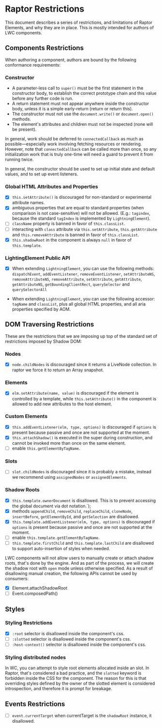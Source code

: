  # Raptor Restrictions

This document describes a series of restrictions, and limitations of Raptor Elements, and why they are in place. This is mostly intended for authors of LWC components.

## Components Restrictions

When authoring a component, authors are bound by the following conformance requirements:

### Constructor

* A parameter-less call to `super()` must be the first statement in the constructor body, to establish the correct prototype chain and this value before any further code is run.
* A return statement must not appear anywhere inside the constructor body, unless it is a simple early-return (return or return this).
* The constructor must not use the `document.write()` or `document.open()` methods.
* The element's attributes and children must not be inspected (none will be present).

In general, work should be deferred to `connectedCallback` as much as possible—especially work involving fetching resources or rendering. However, note that `connectedCallback` can be called more than once, so any initialization work that is truly one-time will need a guard to prevent it from running twice.

In general, the constructor should be used to set up initial state and default values, and to set up event listeners.

### Global HTML Attributes and Properties

* [x] `this.setAttribute()` is discouraged for non-standard or experimental attribute names.
* [x] ambiguous properties that are equal to standard properties (when comparison is not case-sensitive) will not be allowed. (E.g.: `tagindex`, because the standard `tagIndex` is implemented by `LightningElement`).
* [ ] `className` property is banned in favor of `this.classList`.
* [ ] interacting with `class` attribute via `this.setAttribute`, `this.getAttribute` and `this.removeAttribute` is banned in favor of `this.classList`.
* [x] `this.shadowRoot` in the component is always `null` in favor of `this.template`.

### LightingElement Public API

* [x] When extending `LightningElement`, you can use the following methods: `dispatchEvent`, `addEventListener`, `removeEventListener`, `setAttributeNS`, `removeAttributeNS`, `removeAttribute`, `setAttribute`, `getAttribute`, `getAttributeNS`, `getBoundingClientRect`, `querySelector` and `querySelectorAll`
* When extending `LightningElement`, you can use the following accessor: `tagName` and `classList`, plus all global HTML properties, and all aria properties specified by AOM.

## DOM Traversing Restrictions

These are the restrictions that we are imposing up top of the standard set of restrictions imposed by Shadow DOM:

### Nodes

* [x] `node.childNodes` is discouraged since it returns a LiveNode collection. In raptor we force it to return an Array snapshot.

### Elements

* [x] `elm.setAttribute(name, value)` is discouraged if the element is controlled by a template, while `this.setAttribute()` in the component is allowed to add new attributes to the host element.

### Custom Elements

* [x] `this.addEventListener(elm, type, options)` is discouraged if `options` is present because passive and once are not supported at the moment.
* [x] `this.attachShadow()` is executed in the super during construction, and cannot be invoked more than once on the same element.
* [ ] enable `this.getElementByTagName`.

### Slots

* [ ] `slot.childNodes` is discouraged since it is probably a mistake, instead we recommend using `assignedNodes` or `assignedElements`.

### Shadow Roots

* [x] `this.template.ownerDocument` is disallowed. This is to prevent accessing the global document via dot notation.`);
* [x] methods `appendChild`, `removeChild`, `replaceChild`, `cloneNode`, `insertBefore`, `getElementById`, and `getSelection` are disallowed.
* [x] `this.template.addEventListener(elm, type, options)` is discouraged if `options` is present because passive and once are not supported at the moment.
* [ ] enable `this.template.getElementByTagName`.
* [ ] `this.template.firstChild` and `this.template.lastChild` are disallowed to support auto-insertion of styles when needed.

LWC components will not allow users to manually create or attach shadow roots, that's done by the engine. And as part of the process, we will create the shadow root with `open` mode unless otherwise specified. As a result of disallowing manual creation, the following APIs cannot be used by consumers:

 * [x] Element.attachShadowRoot
 * [ ] Event.composedPath()

## Styles

### Styling Restrictions

* [x] `:root` selector is disallowed inside the component's css.
* [ ] `:slotted` selector is disallowed inside the component's css.
* [ ] `:host-context()` selector is disallowed inside the component's css.

### Styling distributed nodes

In WC, you can attempt to style root elements allocated inside an slot. In Raptor, that's considered a bad practice, and the `slotted` keyword is forbidden inside the CSS for the component. The reason for this is that overriding styles defined by the owner of the slotted element is considered introspection, and therefore it is prompt for breakage.

## Events Restrictions

* [ ] `event.currentTarget` when currentTarget is the `shadowRoot` instance, it disallowed.
